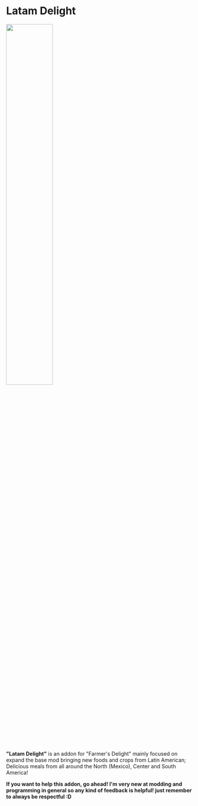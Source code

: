 
# Latam Delight

<img src="https://i.imgur.com/1nnnV6J.png" width="50%">

**"Latam Delight"** is an addon for "Farmer's Delight" mainly focused on expand the base mod bringing new foods and crops from Latin American; Delicious meals from all around the North (Mexico), Center and South America!

**If you want to help this addon, go ahead! I'm very new at modding and programming in general so any kind of feedback is helpful! just remember to always be respectful :D**
